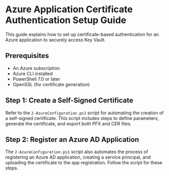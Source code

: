 # Azure Application Certificate Authentication Setup Guide

This guide explains how to set up certificate-based authentication for an Azure application to securely access Key Vault.

## Prerequisites

* An Azure subscription
* Azure CLI installed
* PowerShell 7.0 or later
* OpenSSL (for certificate generation)

## Step 1: Create a Self-Signed Certificate

Refer to the `2-AzureConfiguration.ps1` script for automating the creation of a self-signed certificate. This script includes steps to define parameters, generate the certificate, and export both PFX and CER files.

## Step 2: Register an Azure AD Application

The `2-AzureConfiguration.ps1` script also automates the process of registering an Azure AD application, creating a service principal, and uploading the certificate to the app registration. Follow the script for these steps.

